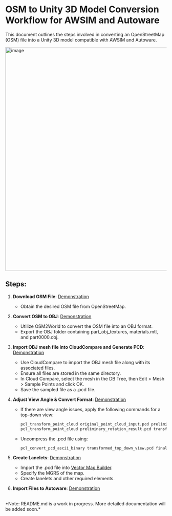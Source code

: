 # OSM to Unity 3D Model Conversion Workflow for AWSIM and Autoware

This document outlines the steps involved in converting an OpenStreetMap (OSM) file into a Unity 3D model compatible with AWSIM and Autoware.

<img src="https://github.com/zubxxr/OSM-to-Pointcloud-and-Lanelet-Conversion-Process/blob/main/assets/OSM-Mesh-Workflow.png" alt="image" style="width: 700px;">

## Steps:

1. **Download OSM File**: [Demonstration](https://youtu.be/XRM1CWqoilY?si=k4Z60OI0aAYvFbIY)
 
    - Obtain the desired OSM file from OpenStreetMap. 

2. **Convert OSM to OBJ**: [Demonstration](https://youtu.be/EcEMcxI5B8I?si=jfZtykDK3_kFkCEJ)

    - Utilize OSM2World to convert the OSM file into an OBJ format.
    - Export the OBJ folder containing part_obj_textures, materials.mtl, and part0000.obj.

3. **Import OBJ mesh file into CloudCompare and Generate PCD**: [Demonstration](https://youtu.be/x9EbpukDEtI?si=wLUtBe0_kmvFjB0e)

    - Use CloudCompare to import the OBJ mesh file along with its associated files.
    - Ensure all files are stored in the same directory.
    - In Cloud Compare, select the mesh in the DB Tree, then Edit > Mesh > Sample Points and click OK.
    - Save the sampled file as a .pcd file.

4. **Adjust View Angle & Convert Format**: [Demonstration](https://youtu.be/U-Kz_an1IyM?si=cCpnjo5GM6epVi0N)

    - If there are view angle issues, apply the following commands for a top-down view:

      ```bash
      pcl_transform_point_cloud original_point_cloud_input.pcd preliminary_rotation_result.pcd -axisangle 1,0,0,-1.5708
      pcl_transform_point_cloud preliminary_rotation_result.pcd transformed_top_down_view.pcd -axisangle 1,0,0,3.1416
      ```
    - Uncompress the .pcd file using:
      
      ```bash
      pcl_convert_pcd_ascii_binary transformed_top_down_view.pcd final_output.pcd 1
      ```

    

5. **Create Lanelets**: [Demonstration](https://youtu.be/L9ijGCOvHXw?si=YF_KEIsLrELkaID9)

    - Import the .pcd file into [Vector Map Builder](https://tools.tier4.jp/vector_map_builder_ll2/).
    - Specify the MGRS of the map.
    - Create lanelets and other required elements.

6. **Import Files to Autoware**: [Demonstration](https://youtu.be/J-14XYo3Ww4?si=exdyb04r5s6vO_Up)
   

<br> 
*Note: README.md is a work in progress. More detailed documentation will be added soon.*
